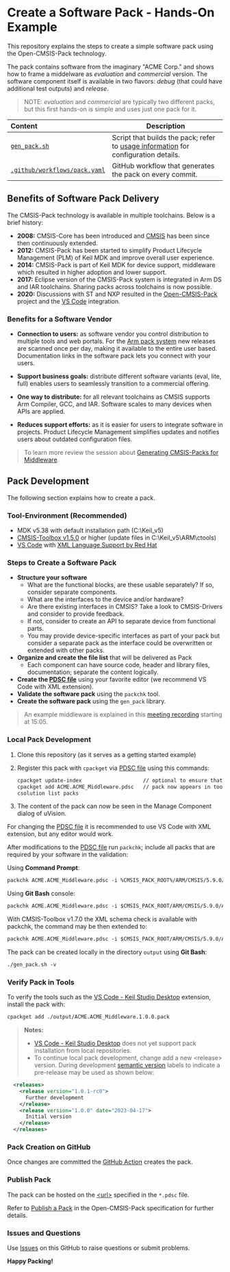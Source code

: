 # Create a Software Pack - Hands-On Example

This repository explains the steps to create a simple software pack using the Open-CMSIS-Pack technology. 

The pack contains software from the imaginary "ACME Corp." and shows how to frame a middelware as *evaluation* and *commercial* version.
The software component itself is available in two flavors: *debug* (that could have additional test outputs) and *release*.

>NOTE: *evaluation* and *commercial* are typically two different packs, but this first hands-on is simple and uses just one pack for it.

Content                        | Description
:------------------------------|----------------------------------------
[`gen_pack.sh`](./gen_pack.sh) | Script that builds the pack; refer to [usage information](https://github.com/Open-CMSIS-Pack/gen-pack#get-started) for configuration details.
[`.github/workflows/pack.yaml`](./.github/workflows/pack.yaml)  | GitHub workflow that generates the pack on every commit.

## Benefits of Software Pack Delivery

The CMSIS-Pack technology is available in multiple toolchains. Below is a brief history:

- **2008:** CMSIS-Core has been introduced and [CMSIS](https://arm.com/cmsis) has been since then continuously extended.
- **2012:** CMSIS-Pack has been started to simplify Product Lifecycle Management (PLM) of Keil MDK and improve overall user experience.
- **2014:** CMSIS-Pack is part of Keil MDK for device support, middleware which resulted in higher adoption and lower support.
- **2017:** Eclipse version of the CMSIS-Pack system is integrated in Arm DS and IAR toolchains. Sharing packs across toolchains is now possible.
- **2020:** Discussions with ST and NXP resulted in the [Open-CMSIS-Pack](https://github.com/Open-CMSIS-Pack/) project and the [VS Code](https://marketplace.visualstudio.com/items?itemName=Arm.keil-studio-pack) integration.

### Benefits for a Software Vendor

- **Connection to users:** as software vendor you control distribution to multiple tools and web portals. For the [Arm pack system](https://www.keil.arm.com/packs/) new releases are scanned once per day, making it available to the entire user based. Documentation links in the software pack lets you connect with your users.

- **Support business goals:** distribute different software variants (eval, lite, full) enables users to seamlessly transition to a commercial offering.

- **One way to distribute:** for all relevant toolchains as CMSIS supports Arm Compiler, GCC, and IAR. Software scales to many devices when APIs are applied.

- **Reduces support efforts:** as it is easier for users to integrate software in projects. Product Lifecycle Management simplifies updates and notifies users about outdated configuration files.

>To learn more review the session about [Generating CMSIS-Packs for Middleware](https://linaro.atlassian.net/wiki/spaces/CMSIS/pages/28897214510/Open-CMSIS-Pack+Technical+Meeting+2023-04-18#Arm-Presentation%3A-Generating-CMSIS-Packs-for-Middleware).

## Pack Development

The following section explains how to create a pack.

### Tool-Environment (Recommended)

- MDK v5.38 with default installation path (C:\Keil_v5\)
- [CMSIS-Toolbox v1.5.0](https://github.com/Open-CMSIS-Pack/cmsis-toolbox/releases) or higher (update files in C:\Keil_v5\ARM\ctools)
- [VS Code](https://code.visualstudio.com/) with [XML Language Support by Red Hat](https://marketplace.visualstudio.com/items?itemName=redhat.vscode-xml)

### Steps to Create a Software Pack

- **Structure your software**
  - What are the functional blocks, are these usable separately? If so, consider separate components.
  - What are the interfaces to the device and/or hardware? 
  - Are there existing interfaces in CMSIS? Take a look to CMSIS-Drivers and consider to provide feedback.
  - If not, consider to create an API to separate device from functional parts.
  - You may provide device-specific interfaces as part of your pack but consider a separate pack as the interface could be overwritten or extended with other packs.
- **Organize and create the file list** that will be delivered as Pack
  - Each component can have source code, header and library files, documentation; separate the content logically.
- **Create the [PDSC file](ACME.ACME_Middleware.pdsc)** using your favorite editor (we recommend VS Code with XML extension).
- **Validate the software pack** using the `packchk` tool.
- **Create the software pack** using the `gen_pack` library.

>An example middleware is explained in this [meeting recording](
https://linaro.atlassian.net/wiki/spaces/CMSIS/pages/28897214510/Open-CMSIS-Pack+Technical+Meeting+2023-04-18#Meeting-Recording) starting at 15:05.

### Local Pack Development

1. Clone this repository (as it serves as a getting started example)
2. Register this pack with `cpackget` via [PDSC file](https://github.com/Open-CMSIS-Pack/cpackget/blob/main/README.md#adding-packs) using this commands:

   ```txt
   cpackget update-index                    // optional to ensure that pack index is up-to-date
   cpackget add ACME.ACME_Middleware.pdsc   // pack now appears in toolchains, i.e. in MDK
   csolution list packs
   ```

3. The content of the pack can now be seen in the Manage Component dialog of uVision.

For changing the [PDSC file](ACME.ACME_Middleware.pdsc) it is recommended to use VS Code with XML extension, but any editor would work.

After modifications to the [PDSC file](ACME.ACME_Middleware.pdsc) run `packchk`; include all packs that are required by your software in the validation:

Using **Command Prompt**:

```txt
packchk ACME.ACME_Middleware.pdsc -i %CMSIS_PACK_ROOT%/ARM/CMSIS/5.9.0/ARM.CMSIS.pdsc
```

Using  **Git Bash** console:

```txt
packchk ACME.ACME_Middleware.pdsc -i $CMSIS_PACK_ROOT/ARM/CMSIS/5.9.0/ARM.CMSIS.pdsc
```

With CMSIS-Toolbox v1.7.0 the XML schema check is available with packchk, the command may be then extended to:

```txt
packchk ACME.ACME_Middleware.pdsc -i $CMSIS_PACK_ROOT/ARM/CMSIS/5.9.0/ARM.CMSIS.pdsc -s /c/Keil_v5/UV4/PACK.xsd
```

The pack can be created locally in the directory `output` using **Git Bash**:

```txt
./gen_pack.sh -v
```

### Verify Pack in Tools

To verify the tools such as the [VS Code - Keil Studio Desktop](https://marketplace.visualstudio.com/items?itemName=Arm.keil-studio-pack) extension, install the pack with: 

```txt
cpackget add ./output/ACME.ACME_Middleware.1.0.0.pack
```

>**Notes:**
> - [VS Code - Keil Studio Desktop](https://marketplace.visualstudio.com/items?itemName=Arm.keil-studio-pack) does not yet support pack installation from local repositories.
> - To continue local pack development, change add a new \<release\> version. During development [semantic version](https://semver.org/) labels to indicate a pre-release may be used as shown below:

```xml
  <releases>
    <release version="1.0.1-rc0">
      Further development
    </release>
    <release version="1.0.0" date="2023-04-17">
      Initial version
    </release>
  </releases>
```

### Pack Creation on GitHub

Once changes are committed the [GitHub Action](https://github.com/Open-CMSIS-Pack/SW-Pack-HandsOn/actions) creates the pack.

### Publish Pack

The pack can be hosted on the [\<url\>](https://github.com/Open-CMSIS-Pack/SW-Pack-HandsOn/blob/main/ACME.ACME_Middleware.pdsc#L8) specified in the `*.pdsc` file.

Refer to [Publish a Pack](https://open-cmsis-pack.github.io/Open-CMSIS-Pack-Spec/main/html/createPackPublish.html) in the Open-CMSIS-Pack specification for further details.

### Issues and Questions

Use [Issues](https://github.com/Open-CMSIS-Pack/SW-Pack-HandsOn/issues) on this GitHub to raise questions or submit problems.

**Happy Packing!**
